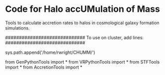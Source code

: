 # Code for Halo accUMulation of Mass

Tools to calculate accretion rates to halos in cosmological galaxy formation simulations.

############################# To use on cluster, add lines: #############################

sys.path.append('/home/rwright/CHUMM/')

from GenPythonTools import *
from VRPythonTools import *
from STFTools import *
from AccretionTools import *
